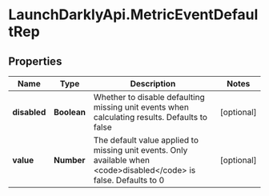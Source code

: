 # LaunchDarklyApi.MetricEventDefaultRep

## Properties

Name | Type | Description | Notes
------------ | ------------- | ------------- | -------------
**disabled** | **Boolean** | Whether to disable defaulting missing unit events when calculating results. Defaults to false | [optional] 
**value** | **Number** | The default value applied to missing unit events. Only available when &lt;code&gt;disabled&lt;/code&gt; is false. Defaults to 0 | [optional] 


